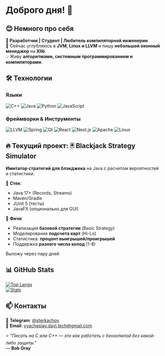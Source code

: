 # Доброго дня! 👋

## 😊 Немного про себя
**🚀 Разработчик | Студент | Любитель компиляторной инженерии**  
🌱 Сейчас углубляюсь в **JVM, Linux и LLVM** и пишу **небольшой оконный менеджер** на **Xlib**.  
💡 Живу **алгоритмами, системным программированием и компиляторами**.  

## 🛠️ Технологии
### Языки
![C++](https://img.shields.io/badge/-C++-00599C?logo=c%2B%2B&logoColor=white)
![Java](https://img.shields.io/badge/-Java-007396?logo=java&logoColor=white)
![Python](https://img.shields.io/badge/-Python-3776AB?logo=python&logoColor=white)
![JavaScript](https://img.shields.io/badge/-JavaScript-F7DF1E?logo=javascript&logoColor=black)

### Фреймворки & Инструменты
![LLVM](https://img.shields.io/badge/LLVM-IR-262D3A?logo=LLVM&logoColor=white)
![Spring](https://img.shields.io/badge/-Spring-6DB33F?logo=spring&logoColor=white)
![Qt](https://img.shields.io/badge/-Qt-41CD52?logo=qt&logoColor=white)
![React](https://img.shields.io/badge/-React-61DAFB?logo=react&logoColor=black)
![Next.js](https://img.shields.io/badge/-Next.js-000000?logo=next.js&logoColor=white)
![Apache](https://img.shields.io/badge/-Apache-D22128?logo=apache&logoColor=white)
![Linux](https://img.shields.io/badge/-Linux-FCC624?logo=linux&logoColor=black)

## 🔥 Текущий проект: 🃏 Blackjack Strategy Simulator

**Имитатор стратегий для блэкджека** на Java с расчетом вероятностей и статистики.  

🔧 **Стек**:  
- Java 17+ (Records, Streams)  
- Maven/Gradle  
- JUnit 5 (тесты)  
- JavaFX (опционально для GUI)  

📌 **Фичи**:  
- Реализация **базовой стратегии** (Basic Strategy)  
- Моделирование **подсчета карт** (Hi-Lo)  
- Статистика: **процент выигрышей/проигрышей**  
- Поддержка **разного числа колод** (1-8)

Выложу через пару дней

## 📊 GitHub Stats
[![Top Langs](https://github-readme-stats.vercel.app/api/top-langs/?username=Zestria&layout=compact&theme=dark&hide=html,css&cache_seconds=1800&rand=321)](https://github.com/Zestria)  
[![Stats](https://github-readme-stats.vercel.app/api?username=Zestria&show_icons=true&theme=dark&count_private=true)](https://github.com/Zestria)  

## 📫 Контакты
💬 **Telegram**: [@sterkachov](https://t.me/sterkachov)  
📧 **Email**: vyacheslav.davl.tech@gmail.com

⭐ *"Писать на C или C++ — это как работать с бензопилой без какой-либо защиты."*  
      — **Bob Gray**  
